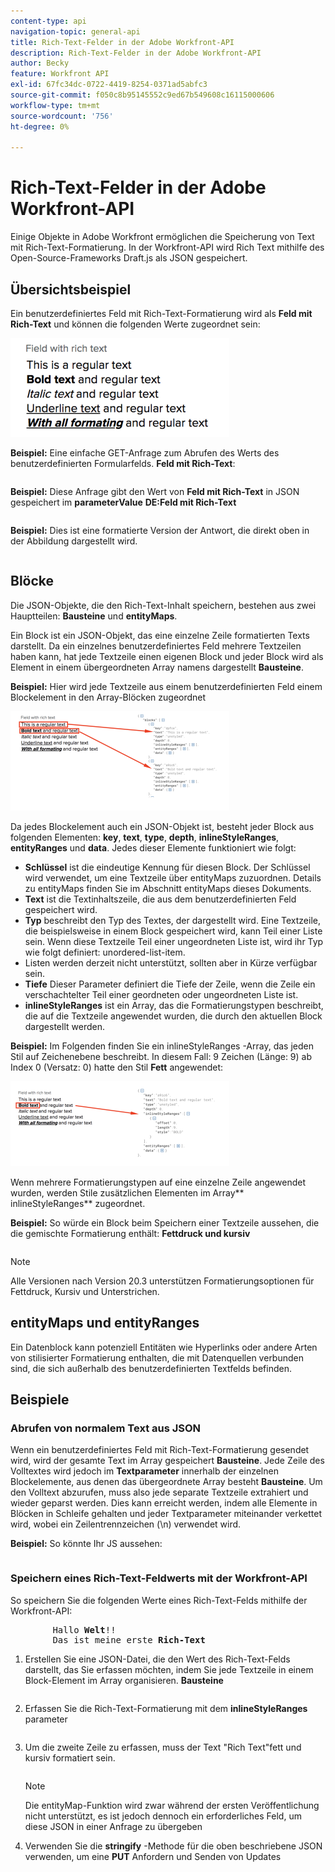 ```yaml
---
content-type: api
navigation-topic: general-api
title: Rich-Text-Felder in der Adobe Workfront-API
description: Rich-Text-Felder in der Adobe Workfront-API
author: Becky
feature: Workfront API
exl-id: 67fc34dc-0722-4419-8254-0371ad5abfc3
source-git-commit: f050c8b95145552c9ed67b549608c16115000606
workflow-type: tm+mt
source-wordcount: '756'
ht-degree: 0%

---
```



# Rich-Text-Felder in der Adobe Workfront-API

Einige Objekte in Adobe Workfront ermöglichen die Speicherung von Text mit Rich-Text-Formatierung. In der Workfront-API wird Rich Text mithilfe des Open-Source-Frameworks Draft.js als JSON gespeichert.

## Übersichtsbeispiel

Ein benutzerdefiniertes Feld mit Rich-Text-Formatierung wird als **Feld mit Rich-Text** und können die folgenden Werte zugeordnet sein:

![](assets/rich-text-example-350x158.png)

**Beispiel:** Eine einfache GET-Anfrage zum Abrufen des Werts des benutzerdefinierten Formularfelds. **Feld mit Rich-Text**:

<!-- [Copy](javascript:void(0);) -->
<pre><OBJ Code><OBJ ID><OBJ Code><OBJ ID></pre>

**Beispiel:** Diese Anfrage gibt den Wert von **Feld mit Rich-Text** in JSON gespeichert im **parameterValue** **DE:Feld mit Rich-Text**

<!-- [Copy](javascript:void(0);) -->
<pre></pre>

**Beispiel:** Dies ist eine formatierte Version der Antwort, die direkt oben in der Abbildung dargestellt wird.

<!-- [Copy](javascript:void(0);) -->
<pre></pre>

## Blöcke

Die JSON-Objekte, die den Rich-Text-Inhalt speichern, bestehen aus zwei Hauptteilen: **Bausteine** und **entityMaps**.

Ein Block ist ein JSON-Objekt, das eine einzelne Zeile formatierten Texts darstellt. Da ein einzelnes benutzerdefiniertes Feld mehrere Textzeilen haben kann, hat jede Textzeile einen eigenen Block und jeder Block wird als Element in einem übergeordneten Array namens dargestellt **Bausteine**.

**Beispiel:** Hier wird jede Textzeile aus einem benutzerdefinierten Feld einem Blockelement in den Array-Blöcken zugeordnet

![](assets/copy-of-rich-text-mapping-350x159.png)

Da jedes Blockelement auch ein JSON-Objekt ist, besteht jeder Block aus folgenden Elementen: **key**, **text**, **type**, **depth**, **inlineStyleRanges**, **entityRanges** und **data**. Jedes dieser Elemente funktioniert wie folgt:

* **Schlüssel** ist die eindeutige Kennung für diesen Block. Der Schlüssel wird verwendet, um eine Textzeile über entityMaps zuzuordnen. Details zu entityMaps finden Sie im Abschnitt entityMaps dieses Dokuments.
* **Text** ist die Textinhaltszeile, die aus dem benutzerdefinierten Feld gespeichert wird.
* **Typ** beschreibt den Typ des Textes, der dargestellt wird. Eine Textzeile, die beispielsweise in einem Block gespeichert wird, kann Teil einer Liste sein. Wenn diese Textzeile Teil einer ungeordneten Liste ist, wird ihr Typ wie folgt definiert: unordered-list-item.
* Listen werden derzeit nicht unterstützt, sollten aber in Kürze verfügbar sein.
* **Tiefe** Dieser Parameter definiert die Tiefe der Zeile, wenn die Zeile ein verschachtelter Teil einer geordneten oder ungeordneten Liste ist.
* **inlineStyleRanges** ist ein Array, das die Formatierungstypen beschreibt, die auf die Textzeile angewendet wurden, die durch den aktuellen Block dargestellt werden.

**Beispiel:** Im Folgenden finden Sie ein inlineStyleRanges -Array, das jeden Stil auf Zeichenebene beschreibt. In diesem Fall: 9 Zeichen (Länge: 9) ab Index 0 (Versatz: 0) hatte den Stil **Fett** angewendet:

![](assets/copy-of-rich-text-mapping-2-350x136.png)

Wenn mehrere Formatierungstypen auf eine einzelne Zeile angewendet wurden, werden Stile zusätzlichen Elementen im Array** inlineStyleRanges** zugeordnet.

**Beispiel:** So würde ein Block beim Speichern einer Textzeile aussehen, die die gemischte Formatierung enthält: **Fettdruck und kursiv**

<!-- [Copy](javascript:void(0);) -->
<pre></pre>

>[!NOTE]
>
>Alle Versionen nach Version 20.3 unterstützen Formatierungsoptionen für Fettdruck, Kursiv und Unterstrichen.

## entityMaps und entityRanges

Ein Datenblock kann potenziell Entitäten wie Hyperlinks oder andere Arten von stilisierter Formatierung enthalten, die mit Datenquellen verbunden sind, die sich außerhalb des benutzerdefinierten Textfelds befinden.

## Beispiele

### Abrufen von normalem Text aus JSON

Wenn ein benutzerdefiniertes Feld mit Rich-Text-Formatierung gesendet wird, wird der gesamte Text im Array gespeichert **Bausteine**. Jede Zeile des Volltextes wird jedoch im **Textparameter** innerhalb der einzelnen Blockelemente, aus denen das übergeordnete Array besteht **Bausteine**. Um den Volltext abzurufen, muss also jede separate Textzeile extrahiert und wieder geparst werden. Dies kann erreicht werden, indem alle Elemente in Blöcken in Schleife gehalten und jeder Textparameter miteinander verkettet wird, wobei ein Zeilentrennzeichen (\n) verwendet wird.

**Beispiel:** So könnte Ihr JS aussehen:

<!-- [Copy](javascript:void(0);) -->
<pre></pre>

### Speichern eines Rich-Text-Feldwerts mit der Workfront-API

So speichern Sie die folgenden Werte eines Rich-Text-Felds mithilfe der Workfront-API:
<pre>
		Hallo <strong>Welt</strong>!!
		Das ist meine erste <strong>Rich-Text</strong></pre>

1. Erstellen Sie eine JSON-Datei, die den Wert des Rich-Text-Felds darstellt, das Sie erfassen möchten, indem Sie jede Textzeile in einem Block-Element im Array organisieren. **Bausteine**

   <!-- [Copy](javascript:void(0);) -->
   <pre></pre>

1. Erfassen Sie die Rich-Text-Formatierung mit dem **inlineStyleRanges** parameter

   <!-- [Copy](javascript:void(0);) -->
   <pre></pre>

1. Um die zweite Zeile zu erfassen, muss der Text &quot;Rich Text&quot;fett und kursiv formatiert sein.

   <!-- [Copy](javascript:void(0);) -->
   <pre></pre>

   >[!NOTE]
   >
   >Die entityMap-Funktion wird zwar während der ersten Veröffentlichung nicht unterstützt, es ist jedoch dennoch ein erforderliches Feld, um diese JSON in einer Anfrage zu übergeben

1. Verwenden Sie die **stringify** -Methode für die oben beschriebene JSON verwenden, um eine **PUT** Anfordern und Senden von Updates

   <!-- [Copy](javascript:void(0);) -->
   <pre><OBJ Code><OBJ ID></pre>
